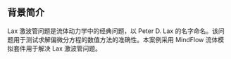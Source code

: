 ## 背景简介
Lax 激波管问题是流体动力学中的经典问题，以 Peter D. Lax 的名字命名。该问题用于测试求解偏微分方程的数值方法的准确性。本案例采用 MindFlow 流体模拟套件用于解决 Lax 激波管问题。
